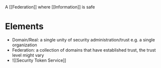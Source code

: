 A [[Federation]] where [[Information]] is safe

# Elements
- Domain/Real: a single unity of security administration/trust e.g. a single organization
- Federation: a collection of domains that have established trust, the trust level might vary
- ![[Security Token Service]] 